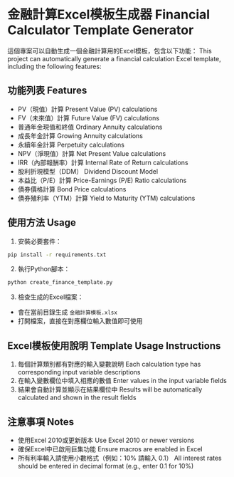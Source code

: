 # 金融計算Excel模板生成器 Financial Calculator Template Generator

這個專案可以自動生成一個金融計算用的Excel模板，包含以下功能：
This project can automatically generate a financial calculation Excel template, including the following features:

## 功能列表 Features

- PV（現值）計算 Present Value (PV) calculations
- FV（未來值）計算 Future Value (FV) calculations
- 普通年金現值和終值 Ordinary Annuity calculations
- 成長年金計算 Growing Annuity calculations
- 永續年金計算 Perpetuity calculations
- NPV（淨現值）計算 Net Present Value calculations
- IRR（內部報酬率）計算 Internal Rate of Return calculations
- 股利折現模型（DDM） Dividend Discount Model
- 本益比（P/E）計算 Price-Earnings (P/E) Ratio calculations
- 債券價格計算 Bond Price calculations
- 債券殖利率（YTM）計算 Yield to Maturity (YTM) calculations

## 使用方法 Usage

1. 安裝必要套件：
```bash
pip install -r requirements.txt
```

2. 執行Python腳本：
```bash
python create_finance_template.py
```

3. 檢查生成的Excel檔案：
- 會在當前目錄生成 `金融計算模板.xlsx`
- 打開檔案，直接在對應欄位輸入數值即可使用

## Excel模板使用說明 Template Usage Instructions

1. 每個計算類別都有對應的輸入變數說明
   Each calculation type has corresponding input variable descriptions
2. 在輸入變數欄位中填入相應的數值
   Enter values in the input variable fields
3. 結果會自動計算並顯示在結果欄位中
   Results will be automatically calculated and shown in the result fields

## 注意事項 Notes

- 使用Excel 2010或更新版本
  Use Excel 2010 or newer versions
- 確保Excel中已啟用巨集功能
  Ensure macros are enabled in Excel
- 所有利率輸入請使用小數格式（例如：10% 請輸入 0.1）
  All interest rates should be entered in decimal format (e.g., enter 0.1 for 10%)
